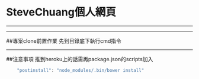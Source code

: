 # SteveChuang個人網頁
***

***
##專案clone前置作業
先到目錄底下執行cmd指令
    


***
##注意事項
推到heroku上的話需再package.json的scripts加入
```javascript
    "postinstall": "node_modules/.bin/bower install"
```
	  